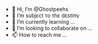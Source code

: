 - 👋 Hi, I’m @Ghostpeehs
- 👀 I’m subjεct τo τhε dεstiπγ
- 🌱 I’m currently learning ...
- 💞️ I’m looking to collaborate on ...
- 📫 How to reach me ...

<!---
Ghostpeehs/Ghostpeehs is a ✨ special ✨ repository because its `README.md` (this file) appears on your GitHub profile.
You can click the Preview link to take a look at your changes.
--->
